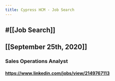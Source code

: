 ```yaml
---
title: Cypress HCM - Job Search
---
```


## #[[Job Search]]

## 

## [[September 25th, 2020]]
### Sales Operations Analyst
#### https://www.linkedin.com/jobs/view/2149767113
